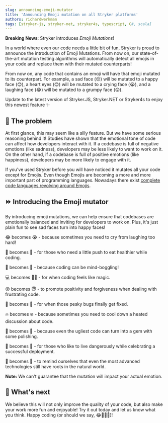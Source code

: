 ```yaml
---
slug: announcing-emoji-mutator
title: 'Announcing Emoji mutation on all Stryker platforms'
authors: richardwerkman
tags: [stryker-js, stryker-net, stryker4s, typescript, C#, scala]
---
```


**Breaking News**: Stryker introduces _Emoji Mutations_!

In a world where even our code needs a little bit of fun, Stryker is proud to announce the introduction of Emoji Mutations. From now on, our state-of-the-art mutation testing algorithms will automatically detect all emojis in your code and replace them with their mutated counterparts!

From now on, any code that contains an emoji will have that emoji mutated to its counterpart. For example, a sad face (😔) will be mutated to a happy face (😊), a heart eyes (😍) will be mutated to a crying face (😭), and a laughing face (😂) will be mutated to a grumpy face (😡).

Update to the latest version of Stryker.JS, Stryker.NET or Stryker4s to enjoy this newest feature ✨

<!-- truncate -->

## 🧐 The problem

At first glance, this may seem like a silly feature. But we have some serious reasoning behind it! Studies have shown that the emotional tone of code can affect how developers interact with it. If a codebase is full of negative emotions (like sadness), developers may be less likely to want to work on it. On the other hand, if a codebase is full of positive emotions (like happiness), developers may be more likely to engage with it.

If you've used Stryker before you will have noticed it mutates all your code except for Emojis. Even though Emojis are becoming a more and more important part of programming languages. Nowadays there exist [complete code languages revolving around Emojis](https://www.emojicode.org/docs/reference/welcome.html).

## ⏩ Introducing the Emoji mutator

By introducing emoji mutations, we can help ensure that codebases are emotionally balanced and inviting for developers to work on. Plus, it's just plain fun to see sad faces turn into happy faces!

😂 becomes 😭 - because sometimes you need to cry from laughing too hard!

🍕 becomes 🥦 - for those who need a little push to eat healthier while coding.

🤔 becomes 🤯 - because coding can be mind-boggling!

💻 becomes 🧚‍♀️ - for when coding feels like magic.

😡 becomes 😇 - to promote positivity and forgiveness when dealing with frustrating code.

🐛 becomes 🦋 - for when those pesky bugs finally get fixed.

🔥 becomes ❄️ - because sometimes you need to cool down a heated discussion about code.

💩 becomes 💎 - because even the ugliest code can turn into a gem with some polishing.

🎉 becomes 🧨 - for those who like to live dangerously while celebrating a successful deployment.

🤖 becomes 🐒 - to remind ourselves that even the most advanced technologies still have roots in the natural world.

**Note:** We can't guarantee that the mutation will impact your actual emotion.

## 🔮 What's next

We believe this will not only improve the quality of your code, but also make your work more fun and enjoyable! Try it out today and let us know what you think. Happy coding (or should we say, 😂👨‍💻🎉)!
